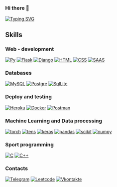 ### Hi there 👋

<!--
**mariklolik/mariklolik** is a ✨ _special_ ✨ repository because its `README.md` (this file) appears on your GitHub profile.

Here are some ideas to get you started:

- 🔭 I’m currently working on ...
- 🌱 I’m currently learning ...
- 👯 I’m looking to collaborate on ...
- 🤔 I’m looking for help with ...
- 💬 Ask me about ...
- 📫 How to reach me: ...
- 😄 Pronouns: ...
- ⚡ Fun fact: ...
-->
[![Typing SVG](https://readme-typing-svg.herokuapp.com?lines=%F0%9F%98%8E%F0%9F%98%8E%F0%9F%98%8EMARIKLOLIK+GITHUB18---%F0%9F%A4%91%F0%9F%A4%91%F0%9F%A4%91)](https://git.io/typing-svg)

## Skills
### Web - development
[![Py](https://img.shields.io/badge/Python-3776AB?style=for-the-badge&logo=python&logoColor=white)]()
[![Flask](https://img.shields.io/badge/Flask-000000?style=for-the-badge&logo=flask&logoColor=white)]()
[![Django](https://img.shields.io/badge/Django-092E20?style=for-the-badge&logo=django&logoColor=white)]()
[![HTML](https://img.shields.io/badge/HTML-239120?style=for-the-badge&logo=html5&logoColor=white)]()
[![CSS](https://img.shields.io/badge/CSS-239120?&style=for-the-badge&logo=css3&logoColor=white)]()
[![SAAS](https://img.shields.io/badge/Sass-CC6699?style=for-the-badge&logo=sass&logoColor=white)]()

###  Databases
[![MySQL](https://img.shields.io/badge/MySQL-00000F?style=for-the-badge&logo=mysql&logoColor=white)]()
[![Postgre](https://img.shields.io/badge/MySQL-00000F?style=for-the-badge&logo=mysql&logoColor=white)]()
[![SqlLite](https://img.shields.io/badge/SQLite-07405E?style=for-the-badge&logo=sqlite&logoColor=white)]()

### Deploy and testing
[![Heroku](https://img.shields.io/badge/Heroku-430098?style=for-the-badge&logo=heroku&logoColor=white)]()
[![Docker](https://img.shields.io/badge/Docker-2CA5E0?style=for-the-badge&logo=docker&logoColor=white)]()
[![Postman](https://img.shields.io/badge/Postman-FF6C37?style=for-the-badge&logo=Postman&logoColor=white)]()

### Machine Learning and Data processing
[![torch](https://img.shields.io/badge/PyTorch-EE4C2C?style=for-the-badge&logo=PyTorch&logoColor=white)]()
[![tens](https://img.shields.io/badge/TensorFlow-FF6F00?style=for-the-badge&logo=tensorflow&logoColor=white)]()
[![keras](https://img.shields.io/badge/Keras-D00000?style=for-the-badge&logo=Keras&logoColor=white)]()
[![pandas](https://img.shields.io/badge/Pandas-2C2D72?style=for-the-badge&logo=pandas&logoColor=white)]()
[![scikit](https://img.shields.io/badge/scikit_learn-F7931E?style=for-the-badge&logo=scikit-learn&logoColor=white)]()
[![numpy](https://img.shields.io/badge/Numpy-777BB4?style=for-the-badge&logo=numpy&logoColor=white)]()

### Sport programming
[![C](https://img.shields.io/badge/C-00599C?style=for-the-badge&logo=c&logoColor=white)]()
[![C++](https://img.shields.io/badge/C%2B%2B-00599C?style=for-the-badge&logo=c%2B%2B&logoColor=white)]()

### Contacts
[![Telegram](https://img.shields.io/badge/telegram-1f272e?style=plastic&logo=telegram)](https://t.me/mariklolik)
[![Leetcode](https://img.shields.io/badge/-LeetCode-FFA116?style=for-the-badge&logo=LeetCode&logoColor=black)](https://leetcode.com/marshelo44/)
[![Vkontakte](https://img.shields.io/badge/вконтакте-%232E87FB.svg?&style=plastic&logo=vk&logoColor=white)](https://vk.com/m.kashirsky)
